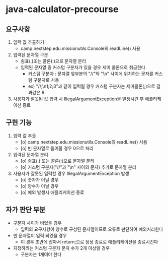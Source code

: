 # java-calculator-precourse

## 요구사항
1. 입력 값 추출하기
    - camp.nextstep.edu.missionutils.Console의 readLine() 사용
2. 입력된 문자열 구분
   - 쉼표(,)또는 콜론(:)으로 문자열 분리 
   * 입력된 문자열 중 커스텀 구분자가 있을 경우 세미 콜론으로 취급한다
     - 커스텀 구분자 : 문자열 앞부분의 "//"와 "\n" 사이에 위치하는 문자를 커스텀 구분자로 사용
     - ex) "//;\n1;2;3"과 같이 입력될 경우 커스텀 구분자는 세미콜론(;)으로 결과값은 6
4. 사용자가 잘못된 값 입력 시 IllegalArgumentException을 발생시킨 후 애플리케이션 종료

## 구현 기능
1. 입력 값 추출
    - [o] camp.nextstep.edu.missionutils.Console의 readLine() 사용
    - [o] 빈 문자열로 들어올 경우 0으로 처리
2. 입력된 문자열 분리
    - [o] 쉼표(,) 또는 콜론(:)으로 문자열 분리
    - [o] 커스텀 구분자("//"과 "\n" 사이의 문자) 추가로 문자열 분리 
3. 사용자가 잘못된 입력할 경우 IllegalArgumentException 발생
    - [o] 숫자가 아닐 경우
    - [o] 양수가 아닐 경우
    - [o] 예외 발생시 애플리케이션 종료

## 자가 판단 부분
* 구분자 사이가 비었을 경우
  - 입력의 요구사항이 양수로 구성된 문자열이므로 오류로 판단하여 예외처리한다
* 빈 문자열이 입력 되었을 경우
  - 이 경우 초반에 잡아서 return;으로 정상 종료로 애플리케이션을 종료시킨다
* 지정하려는 커스텀 구분자 문자 수가 2개 이상일 경우
  - 구분자는 1개여야 한다